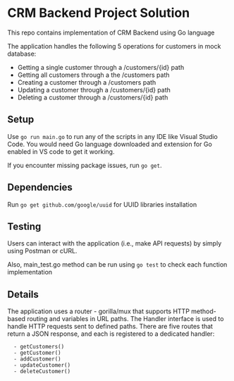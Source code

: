 # CRM Backend Project Solution

This repo contains implementation of CRM Backend using Go language

The application handles the following 5 operations for customers in mock database:

* Getting a single customer through a /customers/{id} path
* Getting all customers through a the /customers path
* Creating a customer through a /customers path
* Updating a customer through a /customers/{id} path
* Deleting a customer through a /customers/{id} path

## Setup

Use `go run main.go` to run any of the scripts in any IDE like Visual Studio Code. You would need Go language downloaded and extension for Go enabled in VS code to get it working.

If you encounter missing package issues, run `go get`.

## Dependencies

Run `go get github.com/google/uuid` for UUID libraries installation


## Testing

Users can interact with the application (i.e., make API requests) by simply using Postman or cURL.

Also, main_test.go method can be run using `go test` to check each function implementation

## Details


The application uses a router - gorilla/mux that supports HTTP method-based routing and variables in URL paths.
The Handler interface is used to handle HTTP requests sent to defined paths.
There are five routes that return a JSON response, and each is registered to a dedicated handler:    

      - getCustomers()
      - getCustomer()
      - addCustomer()
      - updateCustomer()
      - deleteCustomer()
      
      
